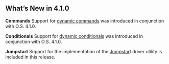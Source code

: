 
## What’s New in 4.1.0

**Commands**
Support for [dynamic commands][1] was introduced in conjunction with O.S. 4.1.0. 

**Conditionals**
Support for [dynamic conditionals][2] was introduced in conjunction with O.S. 4.1.0. 

**Jumpstart**
Support for the implementation of the [Jumpstar][3]t driver utility is included in this release.

[1]:	https://snap-one.github.io/docs-driverworks-fundamentals/#commands-dynamic-commands
[2]:	https://snap-one.github.io/docs-driverworks-fundamentals/#conditionals-dynamic-conditionals
[3]:	https://snap-one.github.io/docs-driverworks-fundamentals/#jumpstart-implementation
